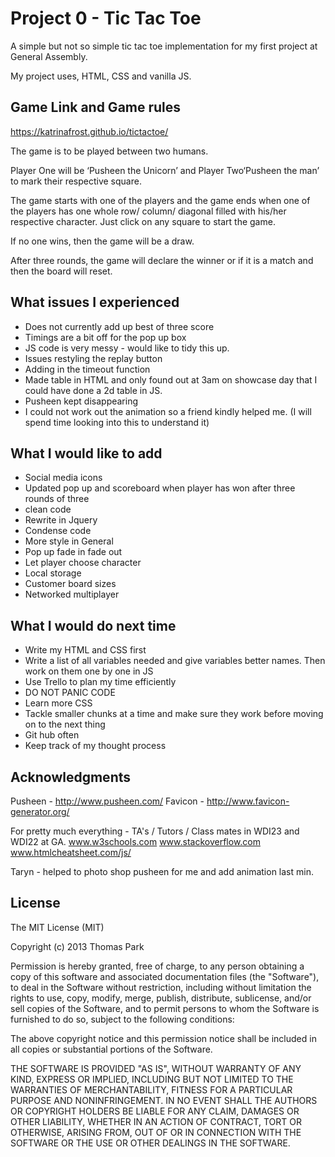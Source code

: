 # Project 0 - Tic Tac Toe

A simple but not so simple tic tac toe implementation for my first project at General Assembly.

My project uses, HTML, CSS and vanilla JS.

## Game Link and Game rules ##

https://katrinafrost.github.io/tictactoe/

The game is to be played between two humans.

Player One will be ‘Pusheen the Unicorn’ and Player Two‘Pusheen the man’
to mark their respective square.

The game starts with one of the players and the game ends when one of the players has
one whole row/ column/ diagonal filled with his/her respective character. Just click on any square to start the game.

If no one wins, then the game will be a draw.

After three rounds, the game will declare the winner or if it is a match and then the board will reset.

## What issues I experienced ##

- Does not currently add up best of three score
- Timings are a bit off for the pop up box
- JS code is very messy - would like to tidy this up.
- Issues restyling the replay button
- Adding in the timeout function
- Made table in HTML and only found out at 3am on showcase day that I could have done a 2d table in JS.
- Pusheen kept disappearing
- I could not work out the animation so a friend kindly helped me. (I will spend time looking into this to understand it)

## What I would like to add ##

- Social media icons
- Updated pop up and scoreboard when player has won after three rounds of three
- clean code
- Rewrite in Jquery
- Condense code
- More style in General
- Pop up fade in fade out
- Let player choose character
- Local storage
- Customer board sizes
- Networked multiplayer

## What I would do next time ##

- Write my HTML and CSS first
- Write a list of all variables needed and give variables better names. Then work on them one by one in JS
- Use Trello to plan my time efficiently
- DO NOT PANIC CODE
- Learn more CSS
- Tackle smaller chunks at a time and make sure they work before moving on to the next thing
- Git hub often
- Keep track of my thought process


## Acknowledgments ##

Pusheen - http://www.pusheen.com/
Favicon - http://www.favicon-generator.org/

For pretty much everything -
TA's / Tutors / Class mates in WDI23 and WDI22 at GA.
www.w3schools.com
www.stackoverflow.com
www.htmlcheatsheet.com/js/

Taryn - helped to photo shop pusheen for me and add animation last min.

## License ##

The MIT License (MIT)

Copyright (c) 2013 Thomas Park

Permission is hereby granted, free of charge, to any person obtaining a copy
of this software and associated documentation files (the "Software"), to deal
in the Software without restriction, including without limitation the rights
to use, copy, modify, merge, publish, distribute, sublicense, and/or sell
copies of the Software, and to permit persons to whom the Software is
furnished to do so, subject to the following conditions:

The above copyright notice and this permission notice shall be included in
all copies or substantial portions of the Software.

THE SOFTWARE IS PROVIDED "AS IS", WITHOUT WARRANTY OF ANY KIND, EXPRESS OR
IMPLIED, INCLUDING BUT NOT LIMITED TO THE WARRANTIES OF MERCHANTABILITY,
FITNESS FOR A PARTICULAR PURPOSE AND NONINFRINGEMENT. IN NO EVENT SHALL THE
AUTHORS OR COPYRIGHT HOLDERS BE LIABLE FOR ANY CLAIM, DAMAGES OR OTHER
LIABILITY, WHETHER IN AN ACTION OF CONTRACT, TORT OR OTHERWISE, ARISING FROM,
OUT OF OR IN CONNECTION WITH THE SOFTWARE OR THE USE OR OTHER DEALINGS IN
THE SOFTWARE.
